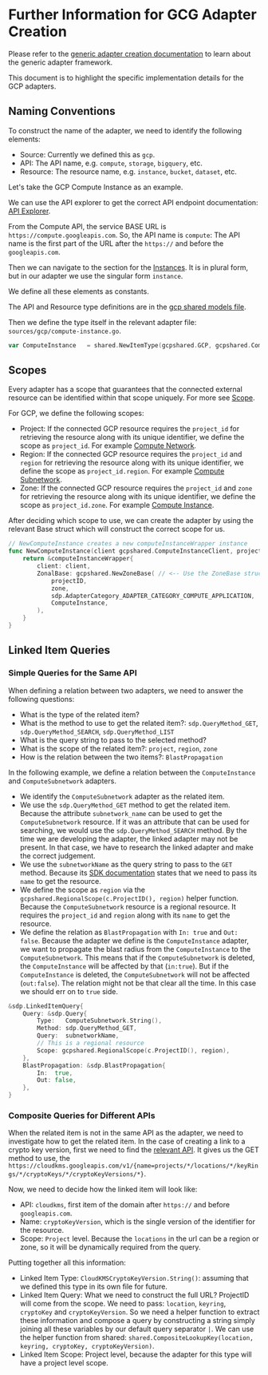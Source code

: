 # Further Information for GCG Adapter Creation

Please refer to the [generic adapter creation documentation](../README.md) to learn about the generic adapter framework.

This document is to highlight the specific implementation details for the GCP adapters.

## Naming Conventions

To construct the name of the adapter, we need to identify the following elements:
- Source: Currently we defined this as `gcp`.
- API: The API name, e.g. `compute`, `storage`, `bigquery`, etc.
- Resource: The resource name, e.g. `instance`, `bucket`, `dataset`, etc.

Let's take the GCP Compute Instance as an example.

We can use the API explorer to get the correct API endpoint documentation: [API Explorer](https://developers.google.com/apis-explorer).

From the Compute API, the service BASE URL is `https://compute.googleapis.com`.
So, the API name is `compute`: The API name is the first part of the URL after the `https://` and before the `googleapis.com`.

Then we can navigate to the section for the [Instances](https://cloud.google.com/compute/docs/reference/rest/v1#rest-resource:-v1.instances).
It is in plural form, but in our adapter we use the singular form `instance`.

We define all these elements as constants.

The API and Resource type definitions are in the [gcp shared models file](./shared/models.go).

Then we define the type itself in the relevant adapter file: `sources/gcp/compute-instance.go`.

```go
var ComputeInstance   = shared.NewItemType(gcpshared.GCP, gcpshared.Compute, gcpshared.Instance)
```

## Scopes

Every adapter has a scope that guarantees that the connected external resource can be identified within that scope uniquely.
For more see [Scope](../../sdp/README.md).

For GCP, we define the following scopes:
- Project: If the connected GCP resource requires the `project_id` for retrieving the resource along with its unique identifier, we define the scope as `project_id`. For example [Compute Network](https://cloud.google.com/compute/docs/reference/rest/v1/networks/get).
- Region: If the connected GCP resource requires the `project_id` and `region` for retrieving the resource along with its unique identifier, we define the scope as `project_id.region`. For example [Compute Subnetwork](https://cloud.google.com/compute/docs/reference/rest/v1/subnetworks/get).
- Zone: If the connected GCP resource requires the `project_id` and `zone` for retrieving the resource along with its unique identifier, we define the scope as `project_id.zone`. For example [Compute Instance](https://cloud.google.com/compute/docs/reference/rest/v1/instances/get).

After deciding which scope to use, we can create the adapter by using the relevant Base struct which will construct the correct scope for us.
```go
// NewComputeInstance creates a new computeInstanceWrapper instance
func NewComputeInstance(client gcpshared.ComputeInstanceClient, projectID, zone string) sources.ListableWrapper {
	return &computeInstanceWrapper{
		client: client,
		ZonalBase: gcpshared.NewZoneBase( // <-- Use the ZoneBase struct
			projectID,
			zone,
			sdp.AdapterCategory_ADAPTER_CATEGORY_COMPUTE_APPLICATION,
			ComputeInstance,
		),
	}
}
```

## Linked Item Queries

### Simple Queries for the Same API

When defining a relation between two adapters, we need to answer the following questions:
- What is the type of the related item?
- What is the method to use to get the related item?: `sdp.QueryMethod_GET`, `sdp.QueryMethod_SEARCH`, `sdp.QueryMethod_LIST`
- What is the query string to pass to the selected method?
- What is the scope of the related item?: `project`, `region`, `zone`
- How is the relation between the two items?: `BlastPropagation`

In the following example, we define a relation between the `ComputeInstance` and `ComputeSubnetwork` adapters.
- We identify the `ComputeSubnetwork` adapter as the related item.
- We use the `sdp.QueryMethod_GET` method to get the related item. Because the attribute `subnetwork_name` can be used to get the `ComputeSubnetwork` resource. If it was an attribute that can be used for searching, we would use the `sdp.QueryMethod_SEARCH` method. By the time we are developing the adapter, the linked adapter may not be present. In that case, we have to research the linked adapter and make the correct judgement.
- We use the `subnetworkName` as the query string to pass to the `GET` method. Because its [SDK documentation](https://cloud.google.com/compute/docs/reference/rest/v1/subnetworks/get) states that we need to pass its `name` to get the resource. 
- We define the scope as `region` via the `gcpshared.RegionalScope(c.ProjectID(), region)` helper function. Because the `ComputeSubnetwork` resource is a regional resource. It requires the `project_id` and `region` along with its `name` to get the resource.
- We define the relation as `BlastPropagation` with `In: true` and `Out: false`. Because the adapter we define is the `ComputeInstance` adapter, we want to propagate the blast radius from the `ComputeInstance` to the `ComputeSubnetwork`. This means that if the `ComputeSubnetwork` is deleted, the `ComputeInstance` will be affected by that (`in:true`). But if the `ComputeInstance` is deleted, the `ComputeSubnetwork` will not be affected (`out:false`). The relation might not be that clear all the time. In this case we should err on to `true` side.
```go
&sdp.LinkedItemQuery{
    Query: &sdp.Query{
        Type:   ComputeSubnetwork.String(),
        Method: sdp.QueryMethod_GET,
        Query:  subnetworkName,
        // This is a regional resource
        Scope: gcpshared.RegionalScope(c.ProjectID(), region),
    },
    BlastPropagation: &sdp.BlastPropagation{
        In:  true,
        Out: false,
    },
}
```

### Composite Queries for Different APIs

When the related item is not in the same API as the adapter, we need to investigate how to get the related item.
In the case of creating a link to a crypto key version, first we need to find the [relevant API](https://cloud.google.com/kms/docs/reference/rest/v1/projects.locations.keyRings.cryptoKeys.cryptoKeyVersions/get?rep_location=global#path-parameters).
It gives us the GET method to use, the `https://cloudkms.googleapis.com/v1/{name=projects/*/locations/*/keyRings/*/cryptoKeys/*/cryptoKeyVersions/*}`.

Now, we need to decide how the linked item will look like:
- API: `cloudkms`, first item of the domain after `https://` and before `googleapis.com`.
- Name: `cryptoKeyVersion`, which is the single version of the identifier for the resource.
- Scope: `Project` level. Because the `locations` in the url can be a region or zone, so it will be dynamically required from the query.

Putting together all this information:
- Linked Item Type: `CloudKMSCryptoKeyVersion.String()`: assuming that we defined this type in its own file for future.
- Linked Item Query: What we need to construct the full URL? ProjectID will come from the scope. We need to pass: `location`, `keyring`, `cryptoKey` and `cryptoKeyVersion`. So we need a helper function to extract these information and compose a query by constructing a string simply joining all these variables by our default query separator `|`. We can use the helper function from shared: `shared.CompositeLookupKey(location, keyring, cryptoKey, cryptoKeyVersion)`.
- Linked Item Scope: Project level, because the adapter for this type will have a project level scope.